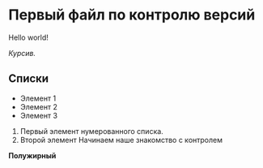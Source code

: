 # Первый файл по контролю версий

Hello world!

*Курсив.*

## Списки
* Элемент 1
* Элемент 2
* Элемент 3
1. Первый элемент нумерованного списка.
2. Второй элемент
Начинаем наше знакомство с контролем 

**Полужирный**